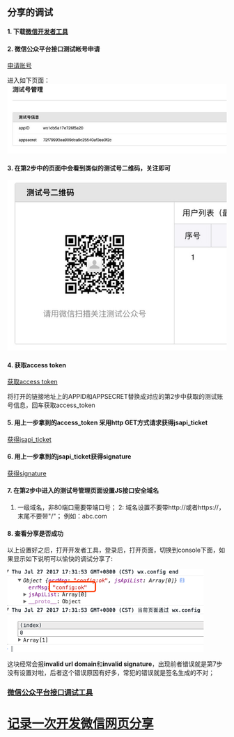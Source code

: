 ## 分享的调试

#### 1. 下载[微信开发者工具](https://link.segmentfault.com/?url=https%3A%2F%2Fmp.weixin.qq.com%2Fdebug%2Fwxadoc%2Fdev%2Fdevtools%2Fdownload.html)

#### 2. 微信公众平台接口测试帐号申请

[申请账号](https://link.segmentfault.com/?url=http%3A%2F%2Fmp.weixin.qq.com%2Fdebug%2Fcgi-bin%2Fsandbox%3Ft%3Dsandbox%2Flogin)

进入如下页面：
![图片描述](media/bVRIov.jpeg)

#### 3. 在第2步中的页面中会看到类似的测试号二维码，关注即可

![图片描述](media/bVRIpr.jpeg)

#### 4. 获取access token

[获取access token](https://link.segmentfault.com/?url=https%3A%2F%2Fapi.weixin.qq.com%2Fcgi-bin%2Ftoken%3Fgrant_type%3Dclient_credential%26amp%3Bappid%3DAPPID%26amp%3Bsecret%3DAPPSECRET)

将打开的链接地址上的APPID和APPSECRET替换成对应的第2步中获取的测试账号信息，回车获取access_token

#### 5. 用上一步拿到的access_token 采用http GET方式请求获得jsapi_ticket

[获得jsapi_ticket](https://link.segmentfault.com/?url=https%3A%2F%2Fapi.weixin.qq.com%2Fcgi-bin%2Fticket%2Fgetticket%3Faccess_token%3DACCESS_TOKEN%26amp%3Btype%3Djsapi)

#### 6. 用上一步拿到的jsapi_ticket获得signature

[获得signature](https://link.segmentfault.com/?url=http%3A%2F%2Fmp.weixin.qq.com%2Fdebug%2Fcgi-bin%2Fsandbox%3Ft%3Djsapisign)

#### 7. 在第2步中进入的测试号管理页面设置JS接口安全域名

1. 一级域名，非80端口需要带端口号；
   2: 域名设置不要带http://或者https://，末尾不要带"/"；
   例如：abc.com

#### 8. 查看分享是否成功

以上设置好之后，打开开发者工具，登录后，打开页面，切换到console下面，如果显示如下说明可以愉快的调试分享了:

![clipboard.png](media/bVRIvn.png)

这块经常会报**invalid url domain**和**invalid signature**，出现前者错误就是第7步没有设置对啦，后者这个错误原因有好多，常犯的错误就是签名生成的不对；

### [微信公众平台接口调试工具](https://mp.weixin.qq.com/debug/)

# [记录一次开发微信网页分享](https://segmentfault.com/a/1190000019091851)

